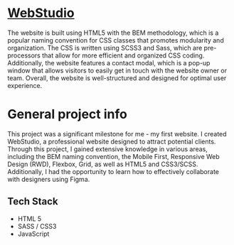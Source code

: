 
# [WebStudio](https://aniapiwo.github.io/WebStudio/)

The website is built using HTML5 with the BEM methodology, which is a popular naming convention for CSS classes that promotes modularity and organization. The CSS is written using SCSS3 and Sass, which are pre-processors that allow for more efficient and organized CSS coding. Additionally, the website features a contact modal, which is a pop-up window that allows visitors to easily get in touch with the website owner or team. Overall, the website is well-structured and designed for optimal user experience.

# General project info

This project was a significant milestone for me - my first website. I created WebStudio, a professional website designed to attract potential clients. Through this project, I gained extensive knowledge in various areas, including the BEM naming convention, the Mobile First, Responsive Web Design (RWD), Flexbox, Grid, as well as HTML5 and CSS3/SCSS. Additionally, I had the opportunity to learn how to effectively collaborate with designers using Figma.


## Tech Stack

 - HTML 5
 - SASS / CSS3
 - JavaScript

